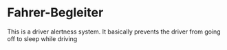 # Fahrer-Begleiter

This is a driver alertness system. It basically prevents the driver from going off to sleep while driving 

